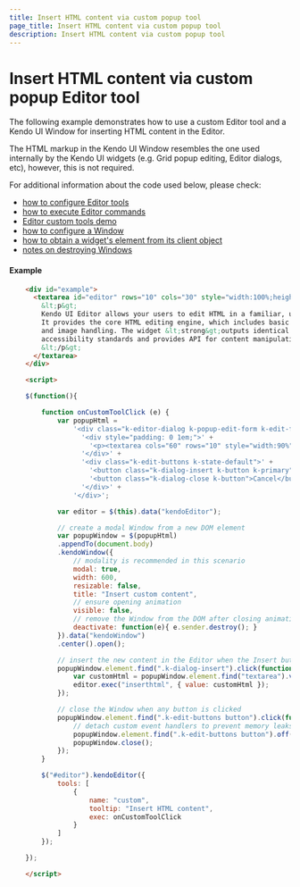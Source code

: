```yaml
---
title: Insert HTML content via custom popup tool
page_title: Insert HTML content via custom popup tool
description: Insert HTML content via custom popup tool
---
```


# Insert HTML content via custom popup Editor tool

The following example demonstrates how to use a custom Editor tool and a Kendo UI Window for inserting HTML content in the Editor.

The HTML markup in the Kendo UI Window resembles the one used internally by the Kendo UI widgets (e.g. Grid popup editing, Editor dialogs, etc), however, this is not required.

For additional information about the code used below, please check:

* [how to configure Editor tools](/api/javascript/ui/editor#configuration-tools)
* [how to execute Editor commands](/api/javascript/ui/editor#methods-exec)
* [Editor custom tools demo](http://demos.telerik.com/kendo-ui/editor/custom-tools)
* [how to configure a Window](/api/javascript/ui/window)
* [how to obtain a widget's element from its client object](/framework/widgets/wrapper-element)
* [notes on destroying Windows](/web/window/overview#destroying-a-kendo-ui-window)

#### Example

```html
    <div id="example">
      <textarea id="editor" rows="10" cols="30" style="width:100%;height:400px">
        &lt;p&gt;
        Kendo UI Editor allows your users to edit HTML in a familiar, user-friendly way.&lt;br /&gt;
        It provides the core HTML editing engine, which includes basic text formatting, hyperlinks, lists,
        and image handling. The widget &lt;strong&gt;outputs identical HTML&lt;/strong&gt; across all major browsers, follows
        accessibility standards and provides API for content manipulation.
        &lt;/p&gt;
      </textarea>
    </div>

    <script>

    $(function(){

        function onCustomToolClick (e) {
            var popupHtml = 
                '<div class="k-editor-dialog k-popup-edit-form k-edit-form-container" style="width:auto;">' + 
                  '<div style="padding: 0 1em;">' +
                    '<p><textarea cols="60" rows="10" style="width:90%"></textarea></p>' +
                  '</div>' +
                  '<div class="k-edit-buttons k-state-default">' +
                    '<button class="k-dialog-insert k-button k-primary">Insert</button>' +
                    '<button class="k-dialog-close k-button">Cancel</button>' +
                  '</div>' +
                '</div>';

            var editor = $(this).data("kendoEditor");

            // create a modal Window from a new DOM element
            var popupWindow = $(popupHtml)
            .appendTo(document.body)
            .kendoWindow({
                // modality is recommended in this scenario
                modal: true,
                width: 600,
                resizable: false,
                title: "Insert custom content",
                // ensure opening animation
                visible: false,
                // remove the Window from the DOM after closing animation is finished
                deactivate: function(e){ e.sender.destroy(); }
            }).data("kendoWindow")
            .center().open();

            // insert the new content in the Editor when the Insert button is clicked
            popupWindow.element.find(".k-dialog-insert").click(function(){
                var customHtml = popupWindow.element.find("textarea").val();
                editor.exec("inserthtml", { value: customHtml });
            });

            // close the Window when any button is clicked
            popupWindow.element.find(".k-edit-buttons button").click(function(){
                // detach custom event handlers to prevent memory leaks
                popupWindow.element.find(".k-edit-buttons button").off();
                popupWindow.close();
            });
        }

        $("#editor").kendoEditor({
            tools: [
                {
                    name: "custom",
                    tooltip: "Insert HTML content",
                    exec: onCustomToolClick
                }
            ]
        });

    });

    </script>
```